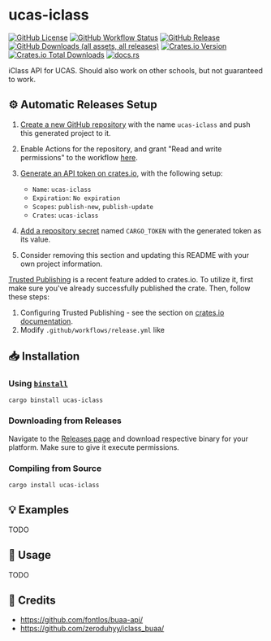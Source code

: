 # ucas-iclass

[![GitHub License](https://img.shields.io/github/license/PRO-2684/ucas-iclass?logo=opensourceinitiative)](https://github.com/PRO-2684/ucas-iclass/blob/main/LICENSE)
[![GitHub Workflow Status](https://img.shields.io/github/actions/workflow/status/PRO-2684/ucas-iclass/release.yml?logo=githubactions)](https://github.com/PRO-2684/ucas-iclass/blob/main/.github/workflows/release.yml)
[![GitHub Release](https://img.shields.io/github/v/release/PRO-2684/ucas-iclass?logo=githubactions)](https://github.com/PRO-2684/ucas-iclass/releases)
[![GitHub Downloads (all assets, all releases)](https://img.shields.io/github/downloads/PRO-2684/ucas-iclass/total?logo=github)](https://github.com/PRO-2684/ucas-iclass/releases)
[![Crates.io Version](https://img.shields.io/crates/v/ucas-iclass?logo=rust)](https://crates.io/crates/ucas-iclass)
[![Crates.io Total Downloads](https://img.shields.io/crates/d/ucas-iclass?logo=rust)](https://crates.io/crates/ucas-iclass)
[![docs.rs](https://img.shields.io/docsrs/ucas-iclass?logo=rust)](https://docs.rs/ucas-iclass)

iClass API for UCAS. Should also work on other schools, but not guaranteed to work.

## ⚙️ Automatic Releases Setup

1. [Create a new GitHub repository](https://github.com/new) with the name `ucas-iclass` and push this generated project to it.
2. Enable Actions for the repository, and grant "Read and write permissions" to the workflow [here](https://github.com/PRO-2684/ucas-iclass/settings/actions).
3. [Generate an API token on crates.io](https://crates.io/settings/tokens/new), with the following setup:

    - `Name`: `ucas-iclass`
    - `Expiration`: `No expiration`
    - `Scopes`: `publish-new`, `publish-update`
    - `Crates`: `ucas-iclass`

4. [Add a repository secret](https://github.com/PRO-2684/ucas-iclass/settings/secrets/actions/new) named `CARGO_TOKEN` with the generated token as its value.
5. Consider removing this section and updating this README with your own project information.

[Trusted Publishing](https://crates.io/docs/trusted-publishing) is a recent feature added to crates.io. To utilize it, first make sure you've already successfully published the crate. Then, follow these steps:

1. Configuring Trusted Publishing - see the section on [crates.io documentation](https://crates.io/docs/trusted-publishing#Configuring-Trusted-Publishing:~:text=Configuring%20Trusted%20Publishing).
2. Modify `.github/workflows/release.yml` like

## 📥 Installation

### Using [`binstall`](https://github.com/cargo-bins/cargo-binstall)

```shell
cargo binstall ucas-iclass
```

### Downloading from Releases

Navigate to the [Releases page](https://github.com/PRO-2684/ucas-iclass/releases) and download respective binary for your platform. Make sure to give it execute permissions.

### Compiling from Source

```shell
cargo install ucas-iclass
```

## 💡 Examples

TODO

## 📖 Usage

TODO

## 🎉 Credits

- https://github.com/fontlos/buaa-api/
- https://github.com/zeroduhyy/iclass_buaa/
